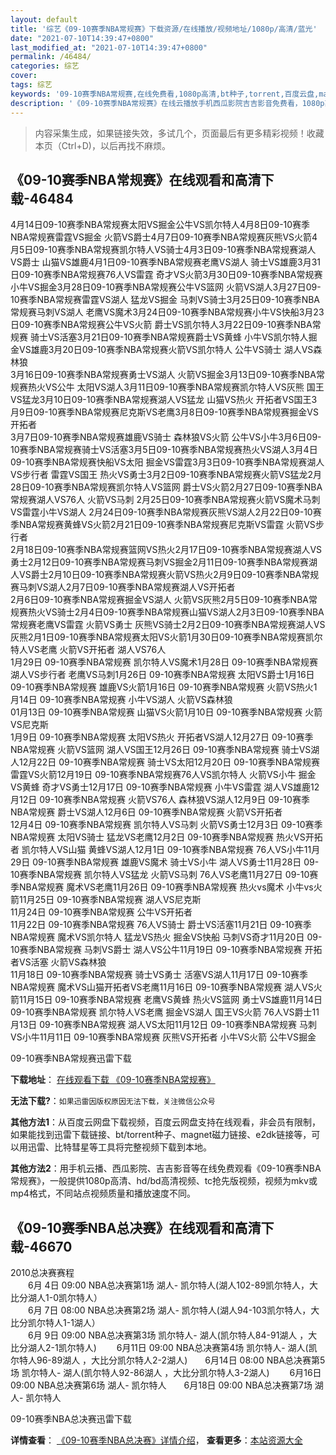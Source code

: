 ```yaml
---
layout: default
title: '综艺《09-10赛季NBA常规赛》下载资源/在线播放/视频地址/1080p/高清/蓝光'
date: "2021-07-10T14:39:47+0800"
last_modified_at: "2021-07-10T14:39:47+0800"
permalink: /46484/
categories: 综艺
cover:
tags: 综艺
keywords: '09-10赛季NBA常规赛,在线免费看,1080p高清,bt种子,torrent,百度云盘,magnet,磁力链,迅雷下载资源'
description: '《09-10赛季NBA常规赛》在线云播放手机西瓜影院吉吉影音免费看，1080p高清bd/hd未删减完整版和tc抢先枪版，mkv/mp4格式，附带bt/torrent种子、magnet/磁力链、百度云盘、网盘资源迅雷下载链接'
---
```


>内容采集生成，如果链接失效，多试几个，页面最后有更多精彩视频！收藏本页（Ctrl+D)，以后再找不麻烦。


## 《09-10赛季NBA常规赛》在线观看和高清下载-46484

4月14日09-10赛季NBA常规赛太阳VS掘金公牛VS凯尔特人4月8日09-10赛季NBA常规赛雷霆VS掘金 火箭VS爵士4月7日09-10赛季NBA常规赛灰熊VS火箭4月5日09-10赛季NBA常规赛凯尔特人VS骑士4月3日09-10赛季NBA常规赛湖人VS爵士 山猫VS雄鹿4月1日09-10赛季NBA常规赛老鹰VS湖人 骑士VS雄鹿3月31日09-10赛季NBA常规赛76人VS雷霆 奇才VS火箭3月30日09-10赛季NBA常规赛小牛VS掘金3月28日09-10赛季NBA常规赛公牛VS篮网 火箭VS湖人3月27日09-10赛季NBA常规赛雷霆VS湖人 猛龙VS掘金 马刺VS骑士3月25日09-10赛季NBA常规赛马刺VS湖人 老鹰VS魔术3月24日09-10赛季NBA常规赛小牛VS快船3月23日09-10赛季NBA常规赛公牛VS火箭 爵士VS凯尔特人3月22日09-10赛季NBA常规赛 骑士VS活塞3月21日09-10赛季NBA常规赛爵士VS黄蜂 小牛VS凯尔特人掘金VS雄鹿3月20日09-10赛季NBA常规赛火箭VS凯尔特人 公牛VS骑士 湖人VS森林狼<br />3月16日09-10赛季NBA常规赛勇士VS湖人 火箭VS掘金3月13日09-10赛季NBA常规赛热火VS公牛 太阳VS湖人3月11日09-10赛季NBA常规赛凯尔特人VS灰熊 国王VS猛龙3月10日09-10赛季NBA常规赛湖人VS猛龙 山猫VS热火 开拓者VS国王3月9日09-10赛季NBA常规赛尼克斯VS老鹰3月8日09-10赛季NBA常规赛掘金VS开拓者<br />3月7日09-10赛季NBA常规赛雄鹿VS骑士 森林狼VS火箭 公牛VS小牛3月6日09-10赛季NBA常规赛骑士VS活塞3月5日09-10赛季NBA常规赛热火VS湖人3月4日09-10赛季NBA常规赛快船VS太阳 掘金VS雷霆3月3日09-10赛季NBA常规赛湖人VS步行者 雷霆VS国王 热火VS勇士3月2日09-10赛季NBA常规赛火箭VS猛龙2月28日09-10赛季NBA常规赛凯尔特人VS篮网 爵士VS火箭2月27日09-10赛季NBA常规赛湖人VS76人 火箭VS马刺 2月25日09-10赛季NBA常规赛火箭VS魔术马刺VS雷霆小牛VS湖人 2月24日09-10赛季NBA常规赛灰熊VS湖人2月22日09-10赛季NBA常规赛黄蜂VS火箭2月21日09-10赛季NBA常规赛尼克斯VS雷霆 火箭VS步行者<br />2月18日09-10赛季NBA常规赛篮网VS热火2月17日09-10赛季NBA常规赛湖人VS勇士2月12日09-10赛季NBA常规赛马刺VS掘金2月11日09-10赛季NBA常规赛湖人VS爵士2月10日09-10赛季NBA常规赛火箭VS热火2月9日09-10赛季NBA常规赛马刺VS湖人2月7日09-10赛季NBA常规赛湖人VS开拓者<br />2月6日09-10赛季NBA常规赛掘金VS湖人 火箭VS灰熊2月5日09-10赛季NBA常规赛热火VS骑士2月4日09-10赛季NBA常规赛山猫VS湖人2月3日09-10赛季NBA常规赛老鹰VS雷霆 火箭VS勇士 灰熊VS骑士2月2日09-10赛季NBA常规赛湖人VS灰熊2月1日09-10赛季NBA常规赛太阳VS火箭1月30日09-10赛季NBA常规赛凯尔特人VS老鹰 火箭VS开拓者 湖人VS76人<br />1月29日 09-10赛季NBA常规赛 凯尔特人VS魔术1月28日 09-10赛季NBA常规赛 湖人VS步行者 老鹰VS马刺1月26日 09-10赛季NBA常规赛 太阳VS爵士1月16日 09-10赛季NBA常规赛 雄鹿VS火箭1月16日 09-10赛季NBA常规赛 火箭VS热火1月14日 09-10赛季NBA常规赛 小牛VS湖人 火箭VS森林狼<br />01月13日 09-10赛季NBA常规赛 山猫VS火箭1月10日 09-10赛季NBA常规赛 火箭VS尼克斯<br />1月9日 09-10赛季NBA常规赛 太阳VS热火 开拓者VS湖人12月27日 09-10赛季NBA常规赛 火箭VS篮网 湖人VS国王12月26日 09-10赛季NBA常规赛 骑士VS湖人12月22日 09-10赛季NBA常规赛 骑士VS太阳12月20日 09-10赛季NBA常规赛 雷霆VS火箭12月19日 09-10赛季NBA常规赛76人VS凯尔特人 火箭VS小牛 掘金VS黄蜂 奇才VS勇士12月17日 09-10赛季NBA常规赛 小牛VS雷霆 湖人VS雄鹿12月12日 09-10赛季NBA常规赛 火箭VS76人 森林狼VS湖人12月9日 09-10赛季NBA常规赛 爵士VS湖人12月6日 09-10赛季NBA常规赛 火箭VS开拓者<br />12月4日 09-10赛季NBA常规赛 凯尔特人VS马刺 火箭VS勇士12月3日 09-10赛季NBA常规赛 太阳VS骑士 猛龙VS老鹰12月2日 09-10赛季NBA常规赛 热火VS开拓者 凯尔特人VS山猫 黄蜂VS湖人12月1日 09-10赛季NBA常规赛 76人VS小牛11月29日 09-10赛季NBA常规赛 雄鹿VS魔术 骑士VS小牛 湖人VS勇士11月28日 09-10赛季NBA常规赛 凯尔特人VS猛龙 火箭VS马刺 76人VS老鹰11月27日 09-10赛季NBA常规赛 魔术VS老鹰11月26日 09-10赛季NBA常规赛 热火vs魔术 小牛vs火箭11月25日 09-10赛季NBA常规赛 湖人VS尼克斯<br />11月24日 09-10赛季NBA常规赛 公牛VS开拓者<br />11月22日 09-10赛季NBA常规赛 76人VS骑士 爵士VS活塞11月21日 09-10赛季NBA常规赛 魔术VS凯尔特人 猛龙VS热火 掘金VS快船 马刺VS奇才11月20日 09-10赛季NBA常规赛 马刺VS爵士 湖人VS公牛11月19日 09-10赛季NBA常规赛 开拓者VS活塞 火箭VS森林狼<br />11月18日 09-10赛季NBA常规赛 骑士VS勇士 活塞VS湖人11月17日 09-10赛季NBA常规赛 魔术VS山猫开拓者VS老鹰11月16日 09-10赛季NBA常规赛 湖人VS火箭11月15日 09-10赛季NBA常规赛 老鹰VS黄蜂 热火VS篮网 勇士VS雄鹿11月14日 09-10赛季NBA常规赛 凯尔特人VS老鹰 掘金VS湖人 国王VS火箭 76人VS爵士11月13日 09-10赛季NBA常规赛 湖人VS太阳11月12日 09-10赛季NBA常规赛 马刺VS小牛11月11日 09-10赛季NBA常规赛 灰熊VS开拓者 小牛VS火箭 公牛VS掘金


09-10赛季NBA常规赛迅雷下载

**下载地址**： [在线观看下载 《09-10赛季NBA常规赛》](https://www.993dy.com//vod-detail-id-3353.html) 


**无法下载?**：`如果迅雷因版权原因无法下载，关注微信公众号 `

**其他方法1**：从百度云网盘下载视频，百度云网盘支持在线观看，非会员有限制，如果能找到迅雷下载链接、bt/torrent种子、magnet磁力链接、e2dk链接等，可以用迅雷、比特彗星等工具将完整视频下载到本地。

**其他方法2**：用手机云播、西瓜影院、吉吉影音等在线免费观看《09-10赛季NBA常规赛》，一般提供1080p高清、hd/bd高清视频、tc抢先版视频，视频为mkv或mp4格式，不同站点视频质量和播放速度不同。


## 《09-10赛季NBA总决赛》在线观看和高清下载-46670

2010总决赛赛程<br />　　6月 4日 09:00 NBA总决赛第1场 湖人- 凯尔特人(湖人102-89凯尔特人，大比分湖人1-0凯尔特人）<br />　　6月 7日 08:00 NBA总决赛第2场 湖人- 凯尔特人(湖人94-103凯尔特人，大比分凯尔特人1-1湖人）<br />　　6月 9日 09:00 NBA总决赛第3场 凯尔特人- 湖人(凯尔特人84-91湖人 ，大比分湖人2-1凯尔特人) 　　6月11日 09:00 NBA总决赛第4场 凯尔特人- 湖人(凯尔特人96-89湖人 ，大比分凯尔特人2-2湖人)　　6月14日 08:00 NBA总决赛第5场 凯尔特人- 湖人(凯尔特人92-86湖人 ，大比分凯尔特人3-2湖人) 　　6月16日 09:00 NBA总决赛第6场 湖人- 凯尔特人　　6月18日 09:00 NBA总决赛第7场 湖人- 凯尔特人


09-10赛季NBA总决赛迅雷下载

**详情查看**： [《09-10赛季NBA总决赛》详情介绍](/movie/46670/)， **查看更多**：[本站资源大全](/movie/t/all/)

